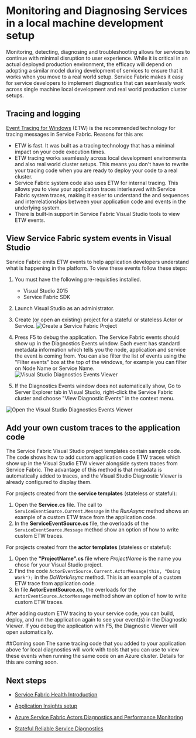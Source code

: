<properties
   pageTitle="Microsoft Azure Service Fabric How to monitor and diagnose services locally"
   description="This article describes how you can monitor and diagnose your services written using Microsoft Azure Service Fabric on a local development machine."
   services="service-fabric"
   documentationCenter=".net"
   authors="kunaldsingh"
   manager="samgeo"
   editor=""/>

<tags
   ms.service="service-fabric"
   ms.devlang="dotnet"
   ms.topic="article"
   ms.tgt_pltfrm="NA"
   ms.workload="NA"
   ms.date="04/22/2015"
   ms.author="kunalds"/>


# Monitoring and Diagnosing Services in a local machine development setup
Monitoring, detecting, diagnosing and troubleshooting allows for services to continue with minimal disruption to user experience. While it is critical in an actual deployed production environment, the efficacy will depend on adopting a similar model during development of services to ensure that it works when you move to a real world setup. Service Fabric makes it easy for service developers to implement diagnostics that can seamlessly work across single machine local development and real world production cluster setups.

## Tracing and logging
[Event Tracing for Windows](https://msdn.microsoft.com/library/windows/desktop/bb968803.aspx) (ETW) is the recommended technology for tracing messages in Service Fabric. Reasons for this are:
- ETW is fast. It was built as a tracing technology that has a minimal impact on your code execution times.
- ETW tracing works seamlessly across local development environments and also real world cluster setups. This  means you don't have to rewrite your tracing code when you are ready to deploy your code to a real cluster.
- Service Fabric system code also uses ETW for internal tracing. This allows you to view your application traces interleaved with Service Fabric system traces, making it easier to understand the and sequences and interrelationships between your application code and events in the underlying system.
- There is built-in support in Service Fabric Visual Studio tools to view ETW events.


## View Service Fabric system events in Visual Studio

Service Fabric emits ETW events to help application developers understand what is happening in the platform. To view these events follow these steps:

1. You must have the following pre-requisties installed.
   - Visual Studio 2015
   - Service Fabric SDK
2. Launch Visual Studio as an administrator.
3. Create (or open an existing) project for a stateful or stateless Actor or Service.
![Create a Service Fabric Project](./media/service-fabric-diagnostics-how-to-monitor-and-diagnose-services-locally/CreateServiceFabricProject.png)

4. Press F5 to debug the application. The Service Fabric events should show up in the Diagnostics Events window. Each event has standard metadata information which tells you the node, application and service the event is coming from. You can also filter the list of events using the "Filter events" box at the top of the windows, for example you can filter on Node Name or Service Name.
![Visual Studio Diagnostics Events Viewer](./media/service-fabric-diagnostics-how-to-monitor-and-diagnose-services-locally/DiagEventsExamples2.png)

5. If the Diagnostics Events window does not automatically show, Go to Server Explorer tab in Visual Studio, right-click the Service Fabric cluster and choose "View Diagnostic Events" in the context menu.

![Open the Visual Studio Diagnostics Events Viewer](./media/service-fabric-diagnostics-how-to-monitor-and-diagnose-services-locally/ServerExViewDiagEvents.png)

## Add your own custom traces to the application code
The Service Fabric Visual Studio project templates contain sample code. The code shows how to add custom application code ETW traces which show up in the Visual Studio ETW viewer alongside system traces from Service Fabric. The advantage of this method is that metadata is automatically added to traces, and the Visual Studio Diagnostic Viewer is already configured to display them.

For projects created from the **service templates** (stateless or stateful):

1. Open the **Service.cs** file. The call to `ServiceEventSource.Current.Message` in the *RunAsync* method shows an example of a custom ETW trace from the application code.
2. In the **ServiceEventSource.cs** file, the overloads of the `ServiceEventSource.Message` method show an option of how to write custom ETW traces.

For projects created from the **actor templates** (stateless or stateful):

1. Open the **"ProjectName".cs** file where *ProjectName* is the name you chose for your Visual Studio project.  
2. Find the code `ActorEventSource.Current.ActorMessage(this, "Doing Work");` in the *DoWorkAsync* method.  This is an example of a custom ETW trace from application code.  
3. In file **ActorEventSource.cs**, the overloads for the `ActorEventSource.ActorMessage` method show an option of how to write custom ETW traces.

After adding custom ETW tracing to your service code, you can build, deploy, and run the application again to see your event(s) in the Diagnostic Viewer. If you debug the application with F5, the Diagnostic Viewer will  open automatically.

##Coming soon
The same tracing code that you added to your application above for local diagnostics will work with tools that you can use to view these events when running the same code on an Azure cluster. Details for this are coming soon.

## Next steps

- [Service Fabric Health Introduction](service-fabric-health-introduction.md)

- [Application Insights setup](service-fabric-diagnostics-application-insights-setup.md)

- [Azure Service Fabric Actors Diagnostics and Performance Monitoring](service-fabric-reliable-actors-diagnostics.md)

- [Stateful Reliable Service Diagnostics](service-fabric-reliable-services-diagnostics.md)
